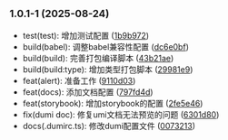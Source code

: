 ## <small>1.0.1-1 (2025-08-24)</small>

* test(test): 增加测试配置 ([1b9b972](https://github.com/Delta1035/happy-ui/commit/1b9b972))
* build(babel): 调整babel兼容性配置 ([dc6e0bf](https://github.com/Delta1035/happy-ui/commit/dc6e0bf))
* build(build): 完善打包编译脚本 ([43b21ae](https://github.com/Delta1035/happy-ui/commit/43b21ae))
* build(build:type): 增加类型打包脚本 ([29981e9](https://github.com/Delta1035/happy-ui/commit/29981e9))
* feat(alert): 准备工作 ([9110d03](https://github.com/Delta1035/happy-ui/commit/9110d03))
* feat(docs): 添加文档配置 ([797fd4d](https://github.com/Delta1035/happy-ui/commit/797fd4d))
* feat(storybook): 增加storybook的配置 ([2fe5e46](https://github.com/Delta1035/happy-ui/commit/2fe5e46))
* fix(dumi doc): 修复umi文档无法预览的问题 ([6301d80](https://github.com/Delta1035/happy-ui/commit/6301d80))
* docs(.dumirc.ts): 修改dumi配置文件 ([0073213](https://github.com/Delta1035/happy-ui/commit/0073213))



